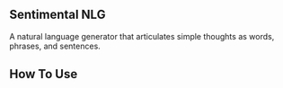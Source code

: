 ## Sentimental NLG

A natural language generator that articulates simple thoughts as words, phrases, and sentences.

## How To Use

